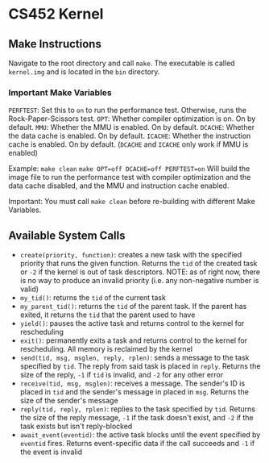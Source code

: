 CS452 Kernel
========================================

## Make Instructions
Navigate to the root directory and call `make`. The executable is called `kernel.img` and is located in the `bin` directory.

### Important Make Variables
`PERFTEST`: Set this to `on` to run the performance test. Otherwise, runs the Rock-Paper-Scissors test.
`OPT`: Whether compiler optimization is on. On by default.
`MMU`: Whether the MMU is enabled. On by default.
`DCACHE`: Whether the data cache is enabled. On by default.
`ICACHE`: Whether the instruction cache is enabled. On by default.
(`DCACHE` and `ICACHE` only work if MMU is enabled)

Example:
`make clean`
`make OPT=off DCACHE=off PERFTEST=on`
Will build the image file to run the performance test with compiler optimization and the data cache disabled, and the MMU and instruction cache enabled.

Important: You must call `make clean` before re-building with different Make Variables.

## Available System Calls
- `create(priority, function)`: creates a new task with the specified priority that runs the given function. Returns the `tid` of the created task or `-2` if the kernel is out of task descriptors. NOTE: as of right now, there is no way to produce an invalid priority (i.e. any non-negative number is valid)
- `my_tid()`: returns the `tid` of the current task
- `my_parent_tid()`: returns the `tid` of the parent task. If the parent has exited, it returns the `tid` that the parent used to have
- `yield()`: pauses the active task and returns control to the kernel for rescheduling
- `exit()`: permanently exits a task and returns control to the kernel for rescheduling. All memory is reclaimed by the kernel 
- `send(tid, msg, msglen, reply, rplen)`: sends a message to the task specified by `tid`. The reply from said task is placed in `reply`. Returns the size of the reply, `-1` if `tid` is invalid, and `-2` for any other error
- `receive(tid, msg, msglen)`: receives a message. The sender's ID is placed in `tid` and the sender's message in placed in `msg`. Returns the size of the sender's message
- `reply(tid, reply, rplen)`: replies to the task specified by `tid`. Returns the size of the reply message, `-1` if the task doesn't exist, and `-2` if the task exists but isn't reply-blocked
- `await_event(eventid)`: the active task blocks until the event specified by `eventid` fires. Returns event-specific data if the call succeeds and `-1` if the event is invalid
